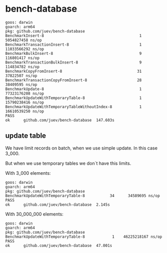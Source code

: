 # bench-database

```plain
goos: darwin
goarch: arm64
pkg: github.com/juev/bench-database
BenchmarkInsert-8                                 	       1	5054827458 ns/op
BenchmarkTransactionInsert-8                      	       1	11033566292 ns/op
BenchmarkBulkInsert-8                             	       9	 116801417 ns/op
BenchmarkTransactionBulkInsert-8                  	       9	 114834782 ns/op
BenchmarkCopyFromInsert-8                         	      31	  37822507 ns/op
BenchmarkTransactionCopyFromInsert-8              	      28	  38409595 ns/op
BenchmarkUpdate-8                                 	       1	77323176208 ns/op
BenchmarkUpdateWithTemporaryTable-8               	       1	15790238416 ns/op
BenchmarkUpdateWithTemporaryTableWithoutIndex-8   	       1	16610539250 ns/op
PASS
ok  	github.com/juev/bench-database	147.603s
```

## update table

We have limit records on batch, when we use simple update. In this case 3_000.

But when we use temporary tables we don`t have this limits.

With 3_000 elements:

```plain
goos: darwin
goarch: arm64
pkg: github.com/juev/bench-database
BenchmarkUpdateWithTemporaryTable-8   	      34	  34589695 ns/op
PASS
ok  	github.com/juev/bench-database	2.145s
```

With 30_000_000 elements:

```plain
goos: darwin
goarch: arm64
pkg: github.com/juev/bench-database
BenchmarkUpdateWithTemporaryTable-8   	       1	46225218167 ns/op
PASS
ok  	github.com/juev/bench-database	47.001s
```
